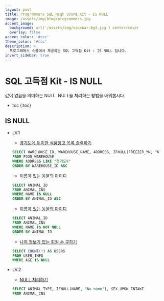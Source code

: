 ```yaml
---
layout: post
title: Programmers SQL High Score Kit - IS NULL
image: /assets/img/blog/programmers.jpg
accent_image: 
  background: url('/assets/img/sidebar-bg3.jpg') center/cover
  overlay: false
accent_color: '#ccc'
theme_color: '#ccc'
description: >
  프로그래머스 스쿨에서 제공하는 SQL 고득점 Kit : IS NULL 입니다. 
invert_sidebar: true
---
```


# SQL 고득점 Kit - IS NULL

값이 없음을 의미하는 NULL. NULL을 처리하는 방법을 배워봅시다.

* toc
{:toc}


## IS NULL

- LV.1
    - [경기도에 위치한 식품창고 목록 출력하기](https://school.programmers.co.kr/learn/courses/30/lessons/131114)
    ```sql
    SELECT WAREHOUSE_ID, WAREHOUSE_NAME, ADDRESS, IFNULL(FREEZER_YN, "N") AS FREEZER_YN
    FROM FOOD_WAREHOUSE
    WHERE ADDRESS LIKE "경기도%"
    ORDER BY WAREHOUSE_ID ASC
    ```
    - [이름이 없는 동물의 아이디](https://school.programmers.co.kr/learn/courses/30/lessons/59039)
    ```sql
    SELECT ANIMAL_ID
    FROM ANIMAL_INS
    WHERE NAME IS NULL
    ORDER BY ANIMAL_ID ASC
    ```
    - [이름이 있는 동물의 아이디](https://school.programmers.co.kr/learn/courses/30/lessons/59407)
    ```sql
    SELECT ANIMAL_ID
    FROM ANIMAL_INS
    WHERE NAME IS NOT NULL
    ORDER BY ANIMAL_ID
    ```
    - [나이 정보가 없는 회원 수 구하기](https://school.programmers.co.kr/learn/courses/30/lessons/131528)
    ```sql
    SELECT COUNT(*) AS USERS
    FROM USER_INFO
    WHERE AGE IS NULL
    ```

- LV.2
    - [NULL 처리하기](https://school.programmers.co.kr/learn/courses/30/lessons/59410)
    ```sql
    SELECT ANIMAL_TYPE, IFNULL(NAME, "No name"), SEX_UPON_INTAKE
    FROM ANIMAL_INS
    ```
